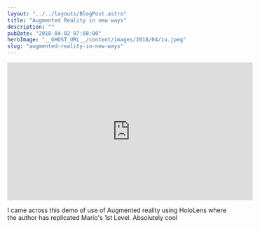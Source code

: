 ```yaml
---
layout: "../../layouts/BlogPost.astro"
title: "Augmented Reality in new ways"
description: ""
pubDate: "2018-04-02 07:08:00"
heroImage: "__GHOST_URL__/content/images/2018/04/iu.jpeg"
slug: "augmented-reality-in-new-ways"
---
```



<iframe width="560" height="315" src="https://www.youtube.com/embed/QN95nNDtxjo" frameborder="0" allow="autoplay; encrypted-media" allowfullscreen></iframe>

I came across this demo of use of Augmented reality using HoloLens where the author has replicated Mario's 1st Level. Absolutely cool

